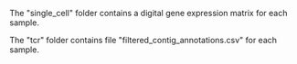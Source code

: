 The "single_cell" folder contains a digital gene expression matrix for each sample.

The "tcr" folder contains file "filtered_contig_annotations.csv" for each sample. 
